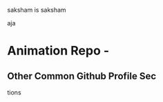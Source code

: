 saksham is saksham 











aja
















# Animation Repo - 
## Other Common Github Profile Sec



















tions



